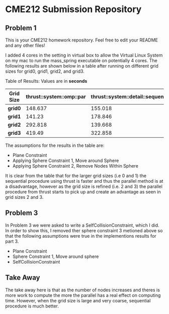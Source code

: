 # CME212 Submission Repository

## Problem 1
This is your CME212 homework repository. Feel free to edit your README and any other files!

I added 4 cores in the setting in virtual box to allow the Virtual Linux System on my mac to run the mass_spring executable on potentially 4 cores. The following results are shown below in a table after running on different grid sizes for grid0, grid1, grid2, and grid3. 

Table of Results: Values are in **seconds**
 
|             Grid Size                          | thrust::system::omp::par | thrust::system::detail::sequential::seq |
|------------------------------------------------|--------------------------|-----------------------------------------|
| **grid0**										 | 148.637                  | 155.018                                 |
| **grid1**										 | 141.23                   | 178.846                                 |
| **grid2**										 | 292.818                  | 139.668                                 |
| **grid3**										 | 419.49                   | 322.858                                 |

The assumptions for the results in the table are:
* Plane Constraint
* Applying Sphere Constraint 1, Move around Sphere
* Applying Sphere Constraint 2, Remove Nodes Within Sphere

It is clear from the table that for the larger grid sizes (i.e 0 and 1) the sequential procedure using thrust is faster and thus the parallel method is at a disadvantage, however as the grid size is refined (i.e. 2 and 3) the parallel procedure from thrust starts to pick up and create an advantage as seen in grid sizes 2 and 3. 

## Problem 3
In Problem 3 we were asked to write a SelfCollisionConstraint, which I did. In order to show this, I removed ther sphere constraint 3 metioned above so that the following assumptions were true in the implementions results for part 3.
* Plane Constraint
* Sphere Constraint 1, Move around sphere
* SelfCollisionConstraint

## Take Away
The take away here is that as the number of nodes increases and theres is more work to compute the more the parallel has a real effect on computing time. However, when the grid size is large and very coarse, sequential procedure is much better. 




